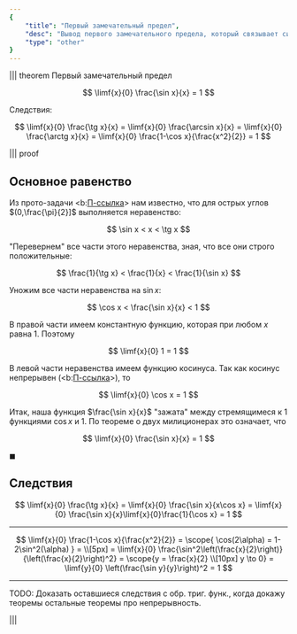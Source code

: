 ```yaml
---
{
    "title": "Первый замечательный предел",
    "desc": "Вывод первого замечательного предела, который связывает синус, тангенс, арксинус и арктангенс с аргументом.",
    "type": "other"
}
---
```


||| theorem Первый замечательный предел

$$ \limf{x}{0} \frac{\sin x}{x} = 1 $$

Следствия:

$$ \limf{x}{0} \frac{\tg x}{x} = \limf{x}{0} \frac{\arcsin x}{x} = \limf{x}{0} \frac{\arctg x}{x} = \limf{x}{0} \frac{1-\cos x}{\frac{x^2}{2}} = 1 $$

||| proof

## Основное равенство

Из прото-задачи <b:[П-ссылка](advanced/proto/common/sin-arg-tg-inequality)> нам известно, что для острых углов $(0,\frac{\pi}{2}]$ выполняется неравенство:

$$ \sin x < x < \tg x $$

"Перевернем" все части этого неравенства, зная, что все они строго положительные:

$$ \frac{1}{\tg x} < \frac{1}{x} < \frac{1}{\sin x} $$

Уножим все части неравенства на $\sin x$:

$$ \cos x < \frac{\sin x}{x} < 1 $$

В правой части имеем константную функцию, которая при любом $x$ равна $1$. Поэтому 

$$ \limf{x}{0} 1 = 1 $$

В левой части неравенства имеем функцию косинуса. Так как косинус непрерывен (<b:[П-ссылка](advanced/proto/f-continuity/trigonom)>), то

$$ \limf{x}{0} \cos x = 1 $$

Итак, наша функция $\frac{\sin x}{x}$ "зажата" между стремящимеся к $1$ функциями $\cos x$ и $1$. По теореме о двух милиционерах это означает, что

$$ \limf{x}{0} \frac{\sin x}{x} = 1 $$

$\blacksquare$

## Следствия

$$ \limf{x}{0} \frac{\tg x}{x} = \limf{x}{0} \frac{\sin x}{x\cos x} = \limf{x}{0} \frac{\sin x}{x}\limf{x}{0}\frac{1}{\cos x} = 1 $$

---

$$ \limf{x}{0} \frac{1-\cos x}{\frac{x^2}{2}} = \scope{ \cos(2\alpha) = 1-2\sin^2(\alpha) } = \\[5px] = \limf{x}{0} \frac{\sin^2\left(\frac{x}{2}\right)}{\left(\frac{x}{2}\right)^2} = \scope{y = \frac{x}{2} \\[10px] y \to 0} = \limf{y}{0} \left(\frac{\sin y}{y}\right)^2 = 1 $$

---

TODO: Доказать оставшиеся следствия с обр. триг. функ., когда докажу теоремы остальные теоремы про непрерывность.

|||